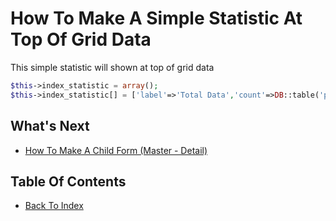 # How To Make A Simple Statistic At Top Of Grid Data

This simple statistic will shown at top of grid data

```php
$this->index_statistic = array();
$this->index_statistic[] = ['label'=>'Total Data','count'=>DB::table('products')->count(),'icon'=>'fa fa-check','color'=>'success'];
```

## What's Next
- [How To Make A Child Form (Master - Detail)](./how-to-make-a-child-form.md)

## Table Of Contents
- [Back To Index](./index.md)